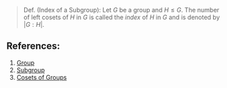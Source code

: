 > Def. (Index of a Subgroup): Let $G$ be a group and $H \leq G$. The number of left cosets of $H$ in $G$ is called the *index* of $H$ in $G$ and is denoted by $|G: H|$. 

## References:
1. [Group](../Introduction%20to%20Groups/Group.md)
2. [Subgroup](../Subgroups/Subgroup.md)
3. [Cosets of Groups](Cosets%20of%20Groups.md)